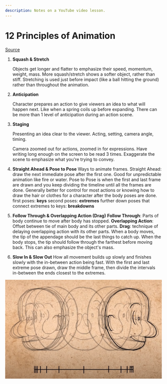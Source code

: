 ```yaml
---
description: Notes on a YouTube video lesson.
---
```


# 12 Principles of Animation

[Source](https://www.youtube.com/watch?v=uDqjIdI4bF4) 

1. **Squash & Stretch**

   Objects get longer and flatter to emphasize their speed, momentum, weight, mass. More squash/stretch shows a softer object, rather than stiff. Stretching is used just before impact \(like a ball hitting the ground\) rather than throughout the animation.  

2. **Anticipation**

   Character prepares an action to give viewers an idea to what will happen next. Like when a spring coils up before expanding. There can be more than 1 level of anticipation during an action scene.  

3. **Staging**

   Presenting an idea clear to the viewer. Acting, setting, camera angle, timing.

   Camera zoomed out for actions, zoomed in for expressions. Have writing long enough on the screen to be read 3 times. Exaggerate the scene to emphasize what you're trying to convey.  

4. **Straight Ahead & Pose to Pose** Ways to animate frames. Straight Ahead: draw the next immediate pose after the first one. Good for unpredictable animation like fire or water. Pose to Pose is when the first and last frame are drawn and you keep dividing the timeline until all the frames are done. Generally better for control for most actions or knowing how to draw the hair or clothes for a character after the body poses are done.  first poses: **keys** second poses: **extremes** further down poses that connect extremes to keys: **breakdowns** 
5. **Follow Through & Overlapping Action \(Drag\)** **Follow Through**: Parts of body continue to move after body has stopped. **Overlapping Action**: Offset between tie of main body and its other parts. **Drag**: technique of delaying overlapping action with its other parts. When a body moves, the tip of the appendage should be the last things to catch up. When the body stops, the tip should follow through the farthest before moving back. This can also emphasize the object's mass. 
6. **Slow In & Slow Out** How all movement builds up slowly and finishes slowly with the in-between action being fast. With the first and last extreme pose drawn, draw the middle frame, then divide the intervals in-between the ends closest to the extremes.

![](../.gitbook/assets/image%20%2899%29.png)



